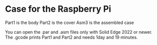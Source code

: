 # Case for the Raspberry Pi

Part1 is the body
Part2 is the cover
Asm3 is the assembled case

You can open the .par and .asm files only with Solid Edge 2022 or newer.
The .gcode prints Part1 and Part2 and needs 1day and 19 minutes.
